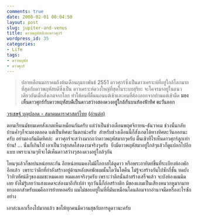 ```yaml
---
comments: true
date: 2008-02-01 00:04:50
layout: post
slug: jupiter-and-venus
title: ดาวพฤหัสปะทะดาวศุกร์
wordpress_id: 35
categories:
- Life
tags:
- ดาวพฤหัส
- ดาวศุกร์
---
```


> ปลายเดือนมกราคมถึงต้นเดือนกุมภาพันธ์ 2551 ดาวศุกร์ซึ่งเป็นดาวเคราะห์ที่อยู่ใกล้โลกมากที่สุดกับดาวพฤหัสบดีซึ่งเป็น ดาวเคราะห์ดวงใหญ่ที่สุดในระบบสุริยะ จะโคจรมาอยู่ในแนวเดียวกันเมื่อสังเกตจากโลก ทำให้คนที่ตื่นนอนแต่เช้าและคนที่ต้องออกจากบ้านแต่เช้ามืด **มองเห็นดาวศุกร์กับดาวพฤหัสบดีเป็นดาวสว่างสองดวงอยู่ใกล้กันบนท้องฟ้าทิศ ตะวันออก**

[วรเชษฐ์ บุญปลอด - สมาคมดาราศาสตร์ไทย](http://thaiastro.nectec.or.th/skyevnt/planets/2008venus-jupiter.html) [(อ่านต่อ)](http://thaiastro.nectec.or.th/skyevnt/planets/2008venus-jupiter.html)


ตอนเรียนมัธยมเคยสังเกตเห็นเหมือนกันครับ แต่ว่าเป็นช่วงเดือนพฤศจิกายน-ธันวาคม ช่วงนั้นกลับบ้านค่ำๆก็จะมองตลอด แต่เป็นทิศตะวันตกน่ะครับ  สำหรับช่วงเดือนนี้ก็สังเกตได้ทางทิศตะวันออกนะครับ อย่ามองกันผิดทิศล่ะ  ดาวศุกร์จะสว่างมากกว่าดาวพฤหัสมากๆครับ ตื่นเช้าทีไรเห็นดาวศุกร์ลูกเท่าบ้าน! ... นั่นก็เกินไป เอาเป็นว่าสุกสดใสงดงามจริงๆครับ  ยิ่งมีดาวพฤหัสมาอยู่ใกล้ๆแล้วก็ดูแปลกไปอีกแบบ เพราะนานๆทีจะได้เห็นดาวสว่างๆสองดวงอยู่ใกล้ๆกัน

ไหนๆแล้วก็ขอบ่นหน่อยละกัน อีกหน่อยผมคงไม่มีโอกาสได้ดูดาว หรือพระอาทิตย์ขึ้นที่ระเบียงห้องพักอีกแล้ว  เพราะว่าตึกที่กำลังสร้างอยู่ด้านหลังหอพักผมนั้นโตวันโตคืน ไม่รู้จะสร้างกันไปซักกี่ชั้น บดบังวิวทิวทัศน์ดีๆของผมซะหมดเลย หมดเลยจริงๆครับ เพราะว่าตึกนั่นถ้าสร้างเสร็จแล้ว จะบังห้องผมมิดเลย ยังไม่รู้เลยว่าแสงแดดจะส่องมาถึงรึเปล่า ทุกวันนี้ก็ก่อสร้างตึก มีของแถมเป็นเสียงหนวกหูมากมาย ทางออกสำหรับผมคือการย้ายหอครับ ผมไม่ชอบอยู่ในที่ที่มันเหมือนโดนล้อมจากอำนาจมืดหรืออะไรซักอย่าง

เอาล่ะนอกเรื่องไปมากแล้ว ขอให้ทุกคนมีความสุขกับการดูดาวนะครับ
